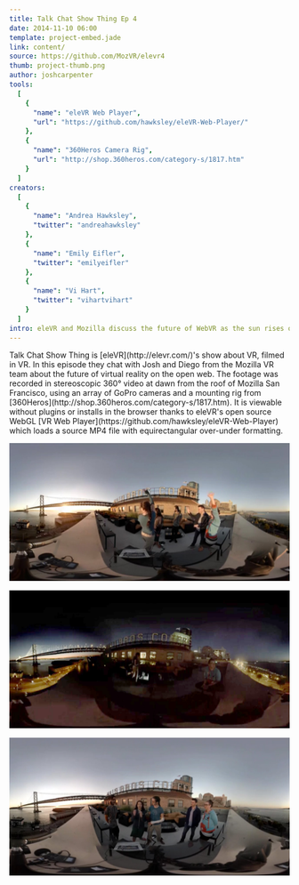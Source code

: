```yaml
---
title: Talk Chat Show Thing Ep 4
date: 2014-11-10 06:00
template: project-embed.jade
link: content/
source: https://github.com/MozVR/elevr4
thumb: project-thumb.png
author: joshcarpenter
tools:
  [
    {
      "name": "eleVR Web Player",
      "url": "https://github.com/hawksley/eleVR-Web-Player/"
    },
    {
      "name": "360Heros Camera Rig",
      "url": "http://shop.360heros.com/category-s/1817.htm"
    }
  ]
creators:
  [
    {
      "name": "Andrea Hawksley",
      "twitter": "andreahawksley"
    },
    {
      "name": "Emily Eifler",
      "twitter": "emilyeifler"
    },
    {
      "name": "Vi Hart",
      "twitter": "vihartvihart"
    }
  ]
intro: eleVR and Mozilla discuss the future of WebVR as the sun rises over  Mozilla San Francisco.
---
```


<p class="intro h2">Talk Chat Show Thing is [eleVR](http://elevr.com/)'s show about VR, filmed in VR. In this episode they chat with Josh and Diego from the Mozilla VR team about the future of virtual reality on the open web. The footage was recorded in stereoscopic 360° video at dawn from the roof of Mozilla San Francisco, using an array of GoPro cameras and a mounting rig from [360Heros](http://shop.360heros.com/category-s/1817.htm). It is viewable without plugins or installs in the browser thanks to eleVR's open source WebGL [VR Web Player](https://github.com/hawksley/eleVR-Web-Player) which loads a source MP4 file with equirectangular over-under formatting.</p>

![Screenshot of eleVR Talk Chat Show Thing, episode 4](elevr-ep4-1.jpg)

![Screenshot of eleVR Talk Chat Show Thing, episode 4](elevr-ep4-2.jpg)

![Screenshot of eleVR Talk Chat Show Thing, episode 4](elevr-ep4-3.jpg)
